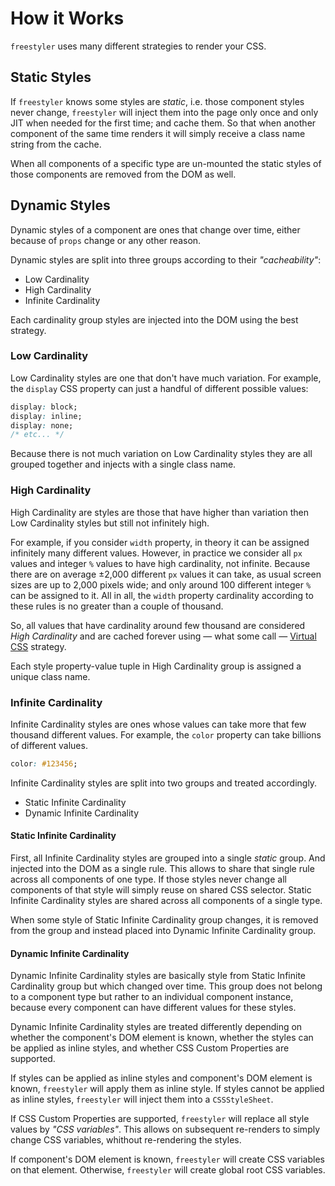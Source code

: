 # How it Works

`freestyler` uses many different strategies to render your CSS.


## Static Styles

If `freestyler` knows some styles are *static*, i.e. those component
styles never change, `freestyler` will inject them into the page only
once and only JIT when needed for the first time; and cache them.
So that when another component of the same time renders it will simply
receive a class name string from the cache.

When all components of a specific type are un-mounted the static styles
of those components are removed from the DOM as well.


## Dynamic Styles

Dynamic styles of a component are ones that change over time, either because
of `props` change or any other reason.

Dynamic styles are split into three groups according to their *"cacheability"*:

- Low Cardinality
- High Cardinality
- Infinite Cardinality

Each cardinality group styles are injected into the DOM using the best strategy.


### Low Cardinality

Low Cardinality styles are one that don't have much variation. For example, the
`display` CSS property can just a handful of different possible values:

```css
display: block;
display: inline;
display: none;
/* etc... */
```

Because there is not much variation on Low Cardinality styles they are all grouped
together and injects with a single class name.


### High Cardinality

High Cardinality are styles are those that have higher than variation then Low
Cardinality styles but still not infinitely high.

For example, if you consider `width` property, in theory it can be assigned infinitely
many different values. However, in practice we consider all `px` values and integer
`%` values to have high cardinality, not infinite. Because there are on average ±2,000
different `px` values it can take, as usual screen sizes are up to 2,000 pixels wide;
and only around 100 different integer `%` can be assigned to it. All in all, the `width`
property cardinality according to these rules is no greater than a couple of thousand.

So, all values that have cardinality around few thousand are considered *High Cardinality*
and are cached forever using &mdash; what some call &mdash; [Virtual CSS](https://ryantsao.com/blog/virtual-css-with-styletron)
strategy.

Each style property-value tuple in High Cardinality group is assigned a unique class name.


### Infinite Cardinality

Infinite Cardinality styles are ones whose values can take more that few thousand different
values. For example, the `color` property can take billions of different values.

```css
color: #123456;
```

Infinite Cardinality styles are split into two groups and treated accordingly.

- Static Infinite Cardinality
- Dynamic Infinite Cardinality


#### Static Infinite Cardinality

First, all Infinite Cardinality styles are grouped into a single *static* group. And injected
into the DOM as a single rule. This allows to share that single rule across all components
of one type. If those styles never change all components of that style will simply reuse
on shared CSS selector. Static Infinite Cardinality styles are shared across all components of
a single type.

When some style of Static Infinite Cardinality group changes, it is removed from the group and
instead placed into Dynamic Infinite Cardinality group.


#### Dynamic Infinite Cardinality

Dynamic Infinite Cardinality styles are basically style from Static Infinite Cardinality group
but which changed over time. This group does not belong to a component type but rather to an
individual component instance, because every component can have different values for these styles.

Dynamic Infinite Cardinality styles are treated differently depending on whether the component's
DOM element is known, whether the styles can be applied as inline styles, and whether CSS Custom
Properties are supported.

If styles can be applied as inline styles and component's DOM element is known, `freestyler` will
apply them as inline style. If styles cannot be applied as inline styles, `freestyler` will inject
them into a `CSSStyleSheet`.

If CSS Custom Properties are supported, `freestyler` will replace all style values by *"CSS variables"*.
This allows on subsequent re-renders to simply change CSS variables, whithout re-rendering the styles.

If component's DOM element is known, `freestyler` will create CSS variables on that element. Otherwise,
`freestyler` will create global root CSS variables.
